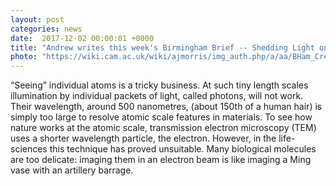 ```yaml
---                                                                                                                                                                                      
layout: post                                                                                                                                                                             
categories: news
date:  2017-12-02 00:00:01 +0000                                                                                                                                                         
title: "Andrew writes this week's Birmingham Brief -- Shedding Light on New Battery Materials: the vision of combining experiments with computation"
photo: "https://wiki.cam.ac.uk/wiki/ajmorris/img_auth.php/a/aa/BHam_Crest.png" 
---                                                                                                                                                                                      
```

                                                                                                                                                                                         
                                                                                                                                                                                         

“Seeing” individual atoms is a tricky business. At such tiny length scales illumination by individual packets of light, called photons, will not work. Their wavelength, around 500 nanometres, (about 150th of a human hair) is simply too large to resolve atomic scale features in materials. To see how nature works at the atomic scale, transmission electron microscopy (TEM) uses a shorter wavelength particle, the electron. However, in the life-sciences this technique has proved unsuitable. Many biological molecules are too delicate: imaging them in an electron beam is like imaging a Ming vase with an artillery barrage.
